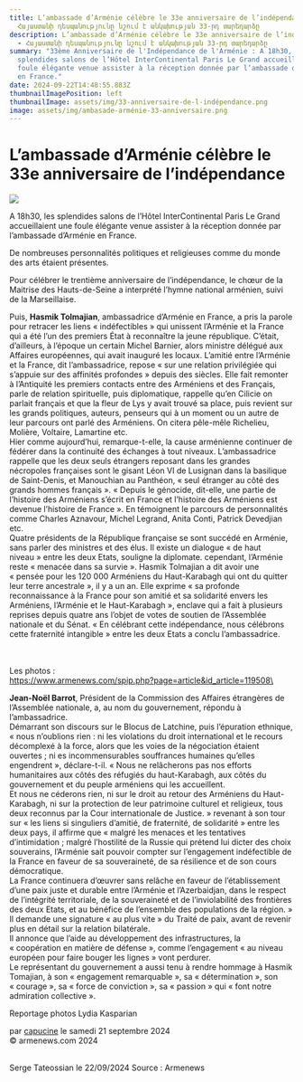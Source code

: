 ```yaml
---
title: L’ambassade d’Arménie célèbre le 33e anniversaire de l’indépendance -
  Հայաստանի դեսպանությունը նշում է անկախության 33-րդ տարեդարձը
description: L’ambassade d’Arménie célèbre le 33e anniversaire de l’indépendance
  - Հայաստանի դեսպանությունը նշում է անկախության 33-րդ տարեդարձը
summary: "33ème Anniversaire de l'Indépendance de l'Arménie : A 18h30, les
  splendides salons de l’Hôtel InterContinental Paris Le Grand accueillaient une
  foule élégante venue assister à la réception donnée par l’ambassade d’Arménie
  en France."
date: 2024-09-22T14:48:55.883Z
thumbnailImagePosition: left
thumbnailImage: assets/img/33-anniversaire-de-l-indépendance.png
image: assets/img/ambasade-arménie-33-anniversaire.png
---
```

# L’ambassade d’Arménie célèbre le 33e anniversaire de l’indépendance

![](https://www.armenews.com/local/cache-gd2/a2/95a4d0156386ede5feac5fb4113a02.png)

A 18h30, les splendides salons de l’Hôtel InterContinental Paris Le Grand accueillaient une foule élégante venue assister à la réception donnée par l’ambassade d’Arménie en France.

De nombreuses personnalités politiques et religieuses comme du monde des arts étaient présentes.

[](https://www.armenews.com/IMG/png/f/5/9/capture_d_e_cran_2024-09-21_a_09.16_18.png "png/f/5/9/capture_d_e_cran_2024-09-21_a_09.16_18.png")

Pour célébrer le trentième anniversaire de l’indépendance, le chœur de la Maitrise des Hauts-de-Seine a interprété l’hymne national arménien, suivi de la Marseillaise.

[](https://www.armenews.com/IMG/png/8/8/8/capture_d_e_cran_2024-09-21_a_09_13.00.png "png/8/8/8/capture_d_e_cran_2024-09-21_a_09_13.00.png")

Puis, **Hasmik Tolmajian**, ambassadrice d’Arménie en France, a pris la parole pour retracer les liens « indéfectibles » qui unissent l’Arménie et la France qui a été l’un des premiers État à reconnaître la jeune république. C’était, d’ailleurs, à l’époque un certain Michel Barnier, alors ministre délégué aux Affaires européennes, qui avait inauguré les locaux. L’amitié entre l’Arménie et la France, dit l’ambassadrice, repose « sur une relation privilégiée qui s’appuie sur des affinités profondes » depuis des siècles. Elle fait remonter à l’Antiquité les premiers contacts entre des Arméniens et des Français, parle de relation spirituelle, puis diplomatique, rappelle qu’en Cilicie on parlait français et que la fleur de Lys y avait trouvé sa place, puis revient sur les grands politiques, auteurs, penseurs qui à un moment ou un autre de leur parcours ont parlé des Arméniens. On citera pêle-mêle Richelieu, Molière, Voltaire, Lamartine etc.\
Hier comme aujourd’hui, remarque-t-elle, la cause arménienne continuer de fédérer dans la continuité des échanges à tout niveaux. L’ambassadrice rappelle que les deux seuls étrangers reposant dans les grandes nécropoles françaises sont le gisant Léon VI de Lusignan dans la basilique de Saint-Denis, et Manouchian au Panthéon, « seul étranger au côté des grands hommes français ». « Depuis le génocide, dit-elle, une partie de l’histoire des Arméniens s’écrit en France et l’histoire des Arméniens est devenue l’histoire de France ». En témoignent le parcours de personnalités comme Charles Aznavour, Michel Legrand, Anita Conti, Patrick Devedjian etc.\
Quatre présidents de la République française se sont succédé en Arménie, sans parler des ministres et des élus. Il existe un dialogue « de haut niveau » entre les deux Etats, souligne la diplomate. cependant, l’Arménie reste « menacée dans sa survie ». Hasmik Tolmajian a dit avoir une « pensée pour les 120 000 Arméniens du Haut-Karabagh qui ont du quitter leur terre ancestrale », il y a un an. Elle exprime « sa profonde reconnaissance à la France pour son amitié et sa solidarité envers les Arméniens, l’Arménie et le Haut-Karabagh », enclave qui a fait à plusieurs reprises depuis quatre ans l’objet de votes de soutien de l’Assemblée nationale et du Sénat. « En célébrant cette indépendance, nous célébrons cette fraternité intangible » entre les deux Etats a conclu l’ambassadrice.

\
\
L﻿es photos :\
https://www.armenews.com/spip.php?page=article&id_article=119508\
\
[](https://www.armenews.com/IMG/png/a/7/d/capture_d_e_cran_2024-09-21_a_09.15_06.png "png/a/7/d/capture_d_e_cran_2024-09-21_a_09.15_06.png")

**Jean-Noël Barrot**, Président de la Commission des Affaires étrangères de l’Assemblée nationale, a, au nom du gouvernement, répondu à l’ambassadrice.\
Démarrant son discours sur le Blocus de Latchine, puis l’épuration ethnique, « nous n’oublions rien : ni les violations du droit international et le recours décomplexé à la force, alors que les voies de la négociation étaient ouvertes ; ni es incommensurables souffrances humaines qu’elles engendrent », déclare-t-il. « Nous ne relâcherons pas nos efforts humanitaires aux côtés des réfugiés du haut-Karabagh, aux côtés du gouvernement et du peuple arméniens qui les accueillent.\
Et nous ne céderons rien, ni sur le droit au retour des Arméniens du Haut-Karabagh, ni sur la protection de leur patrimoine culturel et religieux, tous deux reconnus par la Cour internationale de Justice. » revenant à son tour sur « les liens si singuliers d’amitié, de fraternité, de solidarité » entre les deux pays, il affirme que « malgré les menaces et les tentatives d’intimidation ; malgré l’hostilité de la Russie qui prétend lui dicter des choix souverains, l’Arménie sait pouvoir compter sur l’engagement indéfectible de la France en faveur de sa souveraineté, de sa résilience et de son cours démocratique.\
La France continuera d’œuvrer sans relâche en faveur de l’établissement d’une paix juste et durable entre l’Arménie et l’Azerbaidjan, dans le respect de l’intégrité territoriale, de la souveraineté et de l’inviolabilité des frontières des deux Etats, et au bénéfice de l’ensemble des populations de la région. » Il demande une signature « au plus vite » du Traité de paix, avant de revenir plus en détail sur la relation bilatérale.\
Il annonce que l’aide au développement des infrastructures, la « coopération en matière de défense », comme l’engagement « au niveau européen pour faire bouger les lignes » vont perdurer.\
Le représentant du gouvernement a aussi tenu à rendre hommage à Hasmik Tomajian, à son « engagement remarquable », sa « détermination », son « courage », sa « force de conviction », sa « passion » qui « font notre admiration collective ».

Reportage photos Lydia Kasparian

[](https://www.armenews.com/IMG/png/5/c/3/capture_d_e_cran_2024-09-21_a_09.09_22.png "png/5/c/3/capture_d_e_cran_2024-09-21_a_09.09_22.png")

par [capucine](https://www.armenews.com/spip.php?page=auteur&id_auteur=541) le samedi 21 septembre 2024\
© armenews.com 2024

\
S﻿erge Tateossian le 22/09/2024    Source : Armenews